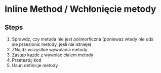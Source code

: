 # Inline Method / Wchłonięcie metody

## Steps
1. Sprawdz, czy metoda nie jest polimorficzna (poniewaz wtedy nie uda sie przeslonic metody, jesli nie istnieje)
2. ZNajdz wszystkie wywolania metody
3. Zastap kazde z wywolac cialem metody
4. Przetestuj kod
5. Usun definicje metody
